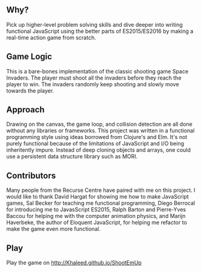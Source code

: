 ## Why?

Pick up higher-level problem solving skills and dive deeper into writing functional JavaScript using the better parts of ES2015/ES2016 by making a real-time action game from scratch.

## Game Logic

This is a bare-bones implementation of the classic shooting game Space Invaders. The player must shoot all the invaders before they reach the player to win. The invaders randomly keep shooting and slowly move towards the player.

## Approach

Drawing on the canvas, the game loop, and collision detection are all done without any libraries or frameworks. This project was written in a functional programming style using ideas borrowed from Clojure's and Elm. It's not purely functional because of the limitations of JavaScript and I/O being inheritently impure. Instead of deep cloning objects and arrays, one could use a persistent data structure library such as MORI.

## Contributors

Many people from the Recurse Centre have paired with me on this project. I would like to thank David Hargat for showing me how to make JavaScript games, Sal Becker for teaching me functional programming, Diego Berrocal for introducing me to JavasScript ES2015, Ralph Barton and Pierre-Yves Baccou for helping me with the computer animation physics, and Marijn Haverbeke, the author of Eloquent JavaScript, for helping me refactor to make the game even more functional.

## Play

Play the game on http://Khaleed.github.io/ShootEmUp


<a href='http://www.recurse.com' title='Made with love at the Recurse Center'><img src='https://cloud.githubusercontent.com/assets/2883345/11322973/9e557144-910b-11e5-959a-8fdaaa4a88c5.png' height='14px'/></a>
